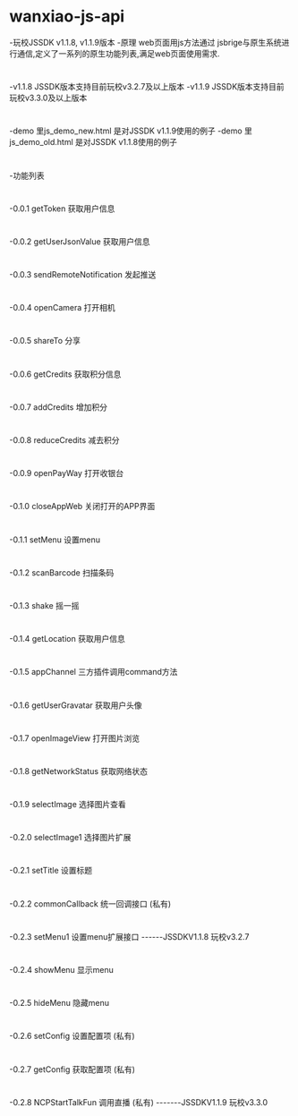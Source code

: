 # wanxiao-js-api
-玩校JSSDK  v1.1.8, v1.1.9版本
-原理 web页面用js方法通过 jsbrige与原生系统进行通信,定义了一系列的原生功能列表,满足web页面使用需求.
#
-v1.1.8 JSSDK版本支持目前玩校v3.2.7及以上版本
-v1.1.9 JSSDK版本支持目前玩校v3.3.0及以上版本
#
-demo 里js_demo_new.html 是对JSSDK v1.1.9使用的例子
-demo 里js_demo_old.html 是对JSSDK v1.1.8使用的例子

#
-功能列表
#
-0.0.1 getToken 获取用户信息
#
-0.0.2 getUserJsonValue 获取用户信息
#
-0.0.3 sendRemoteNotification 发起推送
#
-0.0.4 openCamera 打开相机
#
-0.0.5 shareTo   分享 
#
-0.0.6 getCredits 获取积分信息
#
-0.0.7 addCredits 增加积分
#
-0.0.8 reduceCredits 减去积分
#
-0.0.9 openPayWay   打开收银台
#
-0.1.0 closeAppWeb  关闭打开的APP界面
#
-0.1.1 setMenu      设置menu
#
-0.1.2 scanBarcode  扫描条码
#
-0.1.3 shake        摇一摇
#
-0.1.4 getLocation  获取用户信息
#
-0.1.5 appChannel   三方插件调用command方法
#
-0.1.6 getUserGravatar  获取用户头像
#
-0.1.7 openImageView   打开图片浏览
#
-0.1.8 getNetworkStatus 获取网络状态
#
-0.1.9 selectImage     选择图片查看
#
-0.2.0 selectImage1    选择图片扩展
#
-0.2.1 setTitle       设置标题
#
-0.2.2 commonCallback  统一回调接口  (私有)
#
-0.2.3 setMenu1        设置menu扩展接口           ------JSSDKV1.1.8 玩校v3.2.7
#
-0.2.4 showMenu        显示menu
#
-0.2.5 hideMenu        隐藏menu
#
-0.2.6 setConfig       设置配置项 (私有)
#
-0.2.7 getConfig       获取配置项 (私有)
#
-0.2.8 NCPStartTalkFun 调用直播   (私有)          -------JSSDKV1.1.9 玩校v3.3.0 
